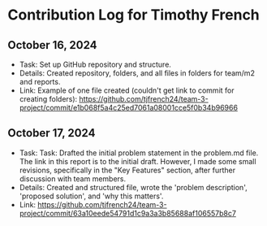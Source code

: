 # Contribution Log for Timothy French

## October 16, 2024

- Task: Set up GitHub repository and structure.
- Details: Created repository, folders, and all files in folders for team/m2 and reports. 
- Link: Example of one file created (couldn't get link to commit for creating folders): https://github.com/tjfrench24/team-3-project/commit/e1b068f5a4c25ed7061a08001cce5f0b34b96966

## October 17, 2024

- Task: Task: Drafted the initial problem statement in the problem.md file. The link in this report is to the initial draft. However, I made some small revisions, specifically in the "Key Features" section, after further discussion with team members. 
- Details: Created and structured file, wrote the 'problem description', 'proposed solution', and 'why this matters'.
- Link: https://github.com/tjfrench24/team-3-project/commit/63a10eede54791d1c9a3a3b85688af106557b8c7 
